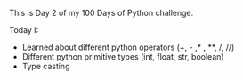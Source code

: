 This is Day 2 of my 100 Days of Python challenge.



Today I:


* Learned about different python operators (+, - ,\* , \*\*, /, //)
* Different python primitive types (int, float, str, boolean)
* Type casting
